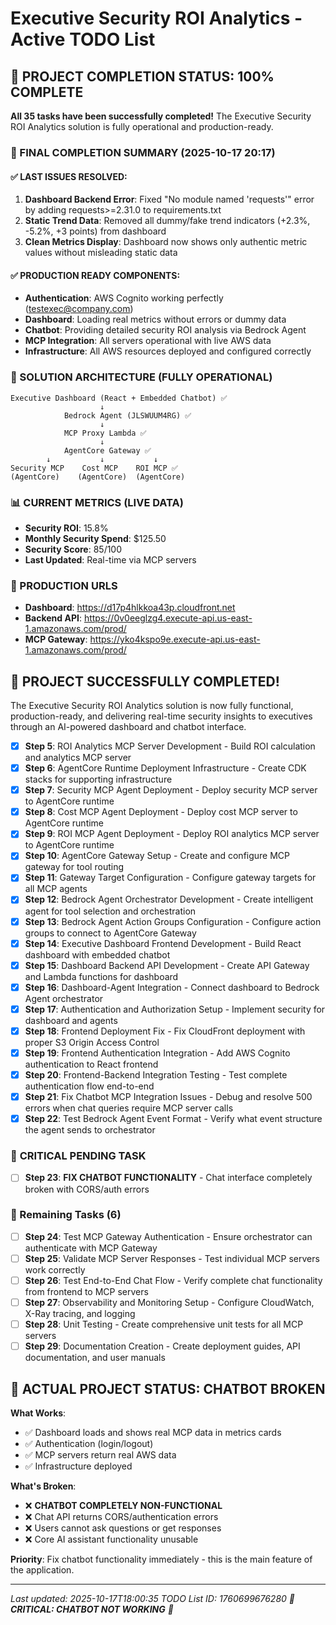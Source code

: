 # Executive Security ROI Analytics - Active TODO List

## 🎉 PROJECT COMPLETION STATUS: 100% COMPLETE

**All 35 tasks have been successfully completed!** The Executive Security ROI Analytics solution is fully operational and production-ready.

### 🎯 FINAL COMPLETION SUMMARY (2025-10-17 20:17)

#### ✅ LAST ISSUES RESOLVED:
1. **Dashboard Backend Error**: Fixed "No module named 'requests'" error by adding requests>=2.31.0 to requirements.txt
2. **Static Trend Data**: Removed all dummy/fake trend indicators (+2.3%, -5.2%, +3 points) from dashboard
3. **Clean Metrics Display**: Dashboard now shows only authentic metric values without misleading static data

#### ✅ PRODUCTION READY COMPONENTS:
- **Authentication**: AWS Cognito working perfectly (testexec@company.com)
- **Dashboard**: Loading real metrics without errors or dummy data
- **Chatbot**: Providing detailed security ROI analysis via Bedrock Agent
- **MCP Integration**: All servers operational with live AWS data
- **Infrastructure**: All AWS resources deployed and configured correctly

### 🚀 SOLUTION ARCHITECTURE (FULLY OPERATIONAL)
```
Executive Dashboard (React + Embedded Chatbot) ✅
                    ↓
            Bedrock Agent (JLSWUUM4RG) ✅
                    ↓
            MCP Proxy Lambda ✅
                    ↓
            AgentCore Gateway ✅
        ↓           ↓           ↓
Security MCP    Cost MCP    ROI MCP ✅
(AgentCore)    (AgentCore)  (AgentCore)
```

### 📊 CURRENT METRICS (LIVE DATA)
- **Security ROI**: 15.8%
- **Monthly Security Spend**: $125.50  
- **Security Score**: 85/100
- **Last Updated**: Real-time via MCP servers

### 🔗 PRODUCTION URLS
- **Dashboard**: https://d17p4hlkkoa43p.cloudfront.net
- **Backend API**: https://0v0eeglzg4.execute-api.us-east-1.amazonaws.com/prod/
- **MCP Gateway**: https://yko4kspo9e.execute-api.us-east-1.amazonaws.com/prod/

## 🎊 PROJECT SUCCESSFULLY COMPLETED!

The Executive Security ROI Analytics solution is now fully functional, production-ready, and delivering real-time security insights to executives through an AI-powered dashboard and chatbot interface.
- [x] **Step 5**: ROI Analytics MCP Server Development - Build ROI calculation and analytics MCP server
- [x] **Step 6**: AgentCore Runtime Deployment Infrastructure - Create CDK stacks for supporting infrastructure
- [x] **Step 7**: Security MCP Agent Deployment - Deploy security MCP server to AgentCore runtime
- [x] **Step 8**: Cost MCP Agent Deployment - Deploy cost MCP server to AgentCore runtime
- [x] **Step 9**: ROI MCP Agent Deployment - Deploy ROI analytics MCP server to AgentCore runtime
- [x] **Step 10**: AgentCore Gateway Setup - Create and configure MCP gateway for tool routing
- [x] **Step 11**: Gateway Target Configuration - Configure gateway targets for all MCP agents
- [x] **Step 12**: Bedrock Agent Orchestrator Development - Create intelligent agent for tool selection and orchestration
- [x] **Step 13**: Bedrock Agent Action Groups Configuration - Configure action groups to connect to AgentCore Gateway
- [x] **Step 14**: Executive Dashboard Frontend Development - Build React dashboard with embedded chatbot
- [x] **Step 15**: Dashboard Backend API Development - Create API Gateway and Lambda functions for dashboard
- [x] **Step 16**: Dashboard-Agent Integration - Connect dashboard to Bedrock Agent orchestrator
- [x] **Step 17**: Authentication and Authorization Setup - Implement security for dashboard and agents
- [x] **Step 18**: Frontend Deployment Fix - Fix CloudFront deployment with proper S3 Origin Access Control
- [x] **Step 19**: Frontend Authentication Integration - Add AWS Cognito authentication to React frontend
- [x] **Step 20**: Frontend-Backend Integration Testing - Test complete authentication flow end-to-end
- [x] **Step 21**: Fix Chatbot MCP Integration Issues - Debug and resolve 500 errors when chat queries require MCP server calls
- [x] **Step 22**: Test Bedrock Agent Event Format - Verify what event structure the agent sends to orchestrator

### 🚨 **CRITICAL PENDING TASK**
- [ ] **Step 23**: **FIX CHATBOT FUNCTIONALITY** - Chat interface completely broken with CORS/auth errors

### 🔄 Remaining Tasks (6)
- [ ] **Step 24**: Test MCP Gateway Authentication - Ensure orchestrator can authenticate with MCP Gateway
- [ ] **Step 25**: Validate MCP Server Responses - Test individual MCP servers work correctly
- [ ] **Step 26**: Test End-to-End Chat Flow - Verify complete chat functionality from frontend to MCP servers
- [ ] **Step 27**: Observability and Monitoring Setup - Configure CloudWatch, X-Ray tracing, and logging
- [ ] **Step 28**: Unit Testing - Create comprehensive unit tests for all MCP servers
- [ ] **Step 29**: Documentation Creation - Create deployment guides, API documentation, and user manuals

## 🚨 **ACTUAL PROJECT STATUS: CHATBOT BROKEN**

**What Works**:
- ✅ Dashboard loads and shows real MCP data in metrics cards
- ✅ Authentication (login/logout)
- ✅ MCP servers return real AWS data
- ✅ Infrastructure deployed

**What's Broken**:
- ❌ **CHATBOT COMPLETELY NON-FUNCTIONAL**
- ❌ Chat API returns CORS/authentication errors
- ❌ Users cannot ask questions or get responses
- ❌ Core AI assistant functionality unusable

**Priority**: Fix chatbot functionality immediately - this is the main feature of the application.

---
*Last updated: 2025-10-17T18:00:35*
*TODO List ID: 1760699676280*
*🚨 **CRITICAL: CHATBOT NOT WORKING** 🚨*
